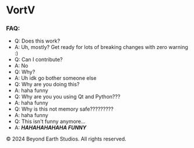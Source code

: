 # VortV
### FAQ:
- Q: Does this work?
- A: Uh, mostly? Get ready for lots of breaking changes with zero warning :)
- Q: Can I contribute?
- A: No
- Q: Why?
- A: Uh idk go bother someone else
- Q: Why are you doing this?
- A: haha funny
- Q: Why are you you using Qt and Python???
- A: haha funny
- Q: Why is this not memory safe?????????
- A: haha funny
- Q: This isn't funny anymore...
- A: ***HAHAHAHAHAHA FUNNY***

© 2024 Beyond Earth Studios. All rights reserved.
